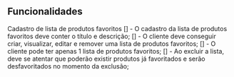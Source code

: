 ## Funcionalidades

Cadastro de lista de produtos favoritos
[] - O cadastro da lista de produtos favoritos deve conter o título e descrição;
[] - O cliente deve conseguir criar, visualizar, editar e remover uma lista de produtos favoritos;
[] - O cliente pode ter apenas 1 lista de produtos favoritos;
[] - Ao excluir a lista, deve se atentar que poderão existir produtos já favoritados e serão desfavoritados no momento da exclusão;